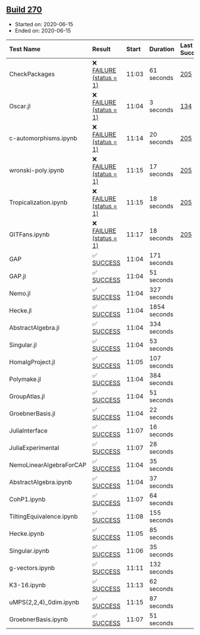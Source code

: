 ## [Build 270](https://oscarci.mathematik.uni-kl.de/job/oscar-stable/270/)

* Started on: 2020-06-15
* Ended on: 2020-06-15

| Test Name    | Result | Start | Duration | Last Success | First Failure |
|:-------------|:-------|:------|:---------|:-------------|:--------------|
| CheckPackages | ❌ [FAILURE (status = 1)](https://oscarci.mathematik.uni-kl.de/job/oscar-stable/270/artifact/logs/build-270/CheckPackages.log) | 11:03 | 61 seconds | [205](https://oscarci.mathematik.uni-kl.de/job/oscar-stable/205/) | [206](https://oscarci.mathematik.uni-kl.de/job/oscar-stable/206/) |
| Oscar.jl | ❌ [FAILURE (status = 1)](https://oscarci.mathematik.uni-kl.de/job/oscar-stable/270/artifact/logs/build-270/Oscar.jl.log) | 11:04 | 3 seconds | [134](https://oscarci.mathematik.uni-kl.de/job/oscar-stable/134/) | [177](https://oscarci.mathematik.uni-kl.de/job/oscar-stable/177/) |
| c-automorphisms.ipynb | ❌ [FAILURE (status = 1)](https://oscarci.mathematik.uni-kl.de/job/oscar-stable/270/artifact/logs/build-270/c-automorphisms.ipynb.log) | 11:14 | 20 seconds | [205](https://oscarci.mathematik.uni-kl.de/job/oscar-stable/205/) | [206](https://oscarci.mathematik.uni-kl.de/job/oscar-stable/206/) |
| wronski-poly.ipynb | ❌ [FAILURE (status = 1)](https://oscarci.mathematik.uni-kl.de/job/oscar-stable/270/artifact/logs/build-270/wronski-poly.ipynb.log) | 11:15 | 17 seconds | [205](https://oscarci.mathematik.uni-kl.de/job/oscar-stable/205/) | [206](https://oscarci.mathematik.uni-kl.de/job/oscar-stable/206/) |
| Tropicalization.ipynb | ❌ [FAILURE (status = 1)](https://oscarci.mathematik.uni-kl.de/job/oscar-stable/270/artifact/logs/build-270/Tropicalization.ipynb.log) | 11:15 | 18 seconds | [205](https://oscarci.mathematik.uni-kl.de/job/oscar-stable/205/) | [206](https://oscarci.mathematik.uni-kl.de/job/oscar-stable/206/) |
| GITFans.ipynb | ❌ [FAILURE (status = 1)](https://oscarci.mathematik.uni-kl.de/job/oscar-stable/270/artifact/logs/build-270/GITFans.ipynb.log) | 11:17 | 18 seconds | [205](https://oscarci.mathematik.uni-kl.de/job/oscar-stable/205/) | [206](https://oscarci.mathematik.uni-kl.de/job/oscar-stable/206/) |
| GAP | ✅ [SUCCESS](https://oscarci.mathematik.uni-kl.de/job/oscar-stable/270/artifact/logs/build-270/GAP.log) | 11:04 | 171 seconds |  |  |
| GAP.jl | ✅ [SUCCESS](https://oscarci.mathematik.uni-kl.de/job/oscar-stable/270/artifact/logs/build-270/GAP.jl.log) | 11:04 | 51 seconds |  |  |
| Nemo.jl | ✅ [SUCCESS](https://oscarci.mathematik.uni-kl.de/job/oscar-stable/270/artifact/logs/build-270/Nemo.jl.log) | 11:04 | 327 seconds |  |  |
| Hecke.jl | ✅ [SUCCESS](https://oscarci.mathematik.uni-kl.de/job/oscar-stable/270/artifact/logs/build-270/Hecke.jl.log) | 11:04 | 1854 seconds |  |  |
| AbstractAlgebra.jl | ✅ [SUCCESS](https://oscarci.mathematik.uni-kl.de/job/oscar-stable/270/artifact/logs/build-270/AbstractAlgebra.jl.log) | 11:04 | 334 seconds |  |  |
| Singular.jl | ✅ [SUCCESS](https://oscarci.mathematik.uni-kl.de/job/oscar-stable/270/artifact/logs/build-270/Singular.jl.log) | 11:04 | 53 seconds |  |  |
| HomalgProject.jl | ✅ [SUCCESS](https://oscarci.mathematik.uni-kl.de/job/oscar-stable/270/artifact/logs/build-270/HomalgProject.jl.log) | 11:05 | 107 seconds |  |  |
| Polymake.jl | ✅ [SUCCESS](https://oscarci.mathematik.uni-kl.de/job/oscar-stable/270/artifact/logs/build-270/Polymake.jl.log) | 11:04 | 384 seconds |  |  |
| GroupAtlas.jl | ✅ [SUCCESS](https://oscarci.mathematik.uni-kl.de/job/oscar-stable/270/artifact/logs/build-270/GroupAtlas.jl.log) | 11:04 | 51 seconds |  |  |
| GroebnerBasis.jl | ✅ [SUCCESS](https://oscarci.mathematik.uni-kl.de/job/oscar-stable/270/artifact/logs/build-270/GroebnerBasis.jl.log) | 11:04 | 22 seconds |  |  |
| JuliaInterface | ✅ [SUCCESS](https://oscarci.mathematik.uni-kl.de/job/oscar-stable/270/artifact/logs/build-270/JuliaInterface.log) | 11:07 | 16 seconds |  |  |
| JuliaExperimental | ✅ [SUCCESS](https://oscarci.mathematik.uni-kl.de/job/oscar-stable/270/artifact/logs/build-270/JuliaExperimental.log) | 11:07 | 28 seconds |  |  |
| NemoLinearAlgebraForCAP | ✅ [SUCCESS](https://oscarci.mathematik.uni-kl.de/job/oscar-stable/270/artifact/logs/build-270/NemoLinearAlgebraForCAP.log) | 11:04 | 35 seconds |  |  |
| AbstractAlgebra.ipynb | ✅ [SUCCESS](https://oscarci.mathematik.uni-kl.de/job/oscar-stable/270/artifact/logs/build-270/AbstractAlgebra.ipynb.log) | 11:04 | 37 seconds |  |  |
| CohP1.ipynb | ✅ [SUCCESS](https://oscarci.mathematik.uni-kl.de/job/oscar-stable/270/artifact/logs/build-270/CohP1.ipynb.log) | 11:07 | 64 seconds |  |  |
| TiltingEquivalence.ipynb | ✅ [SUCCESS](https://oscarci.mathematik.uni-kl.de/job/oscar-stable/270/artifact/logs/build-270/TiltingEquivalence.ipynb.log) | 11:08 | 155 seconds |  |  |
| Hecke.ipynb | ✅ [SUCCESS](https://oscarci.mathematik.uni-kl.de/job/oscar-stable/270/artifact/logs/build-270/Hecke.ipynb.log) | 11:05 | 85 seconds |  |  |
| Singular.ipynb | ✅ [SUCCESS](https://oscarci.mathematik.uni-kl.de/job/oscar-stable/270/artifact/logs/build-270/Singular.ipynb.log) | 11:06 | 35 seconds |  |  |
| g-vectors.ipynb | ✅ [SUCCESS](https://oscarci.mathematik.uni-kl.de/job/oscar-stable/270/artifact/logs/build-270/g-vectors.ipynb.log) | 11:11 | 132 seconds |  |  |
| K3-16.ipynb | ✅ [SUCCESS](https://oscarci.mathematik.uni-kl.de/job/oscar-stable/270/artifact/logs/build-270/K3-16.ipynb.log) | 11:13 | 62 seconds |  |  |
| uMPS(2,2,4)_0dim.ipynb | ✅ [SUCCESS](https://oscarci.mathematik.uni-kl.de/job/oscar-stable/270/artifact/logs/build-270/uMPS-2-2-4-_0dim.ipynb.log) | 11:15 | 87 seconds |  |  |
| GroebnerBasis.ipynb | ✅ [SUCCESS](https://oscarci.mathematik.uni-kl.de/job/oscar-stable/270/artifact/logs/build-270/GroebnerBasis.ipynb.log) | 11:07 | 51 seconds |  |  |
